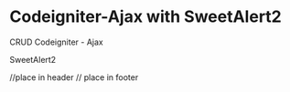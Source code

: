 # Codeigniter-Ajax with SweetAlert2
CRUD Codeigniter - Ajax


SweetAlert2
<script src="https://cdn.jsdelivr.net/npm/sweetalert2@latest/dist/sweetalert2.all.js"></script> //place in header
<script src="https://ajax.googleapis.com/ajax/libs/jquery/3.3.1/jquery.min.js"></script> // place in footer 
